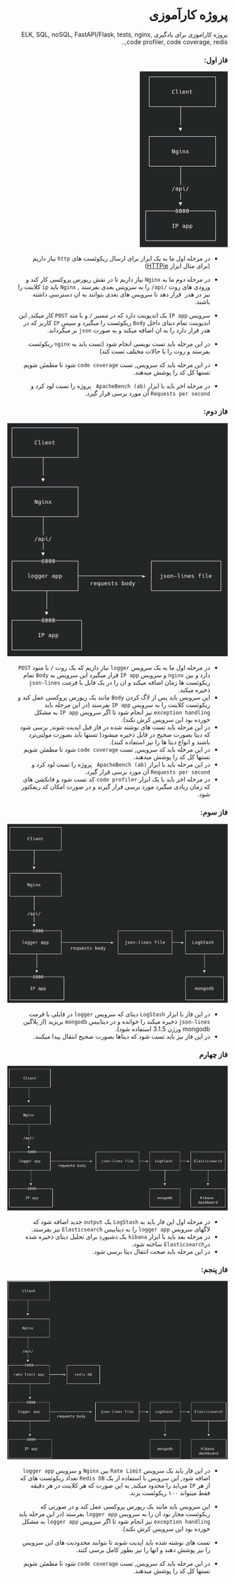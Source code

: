 
<div dir="rtl">

#  پروژه کارآموزی    

پروژه کاراموزی برای یادگیری ELK, SQL, noSQL, FastAPI/Flask, tests, nginx, code profiler, code coverage, redis,..

### فاز اول:

![Faz1](./doc/Faz1.png)

- در مرحله اول ما به یک ابزار برای ارسال ریکوئست های `http` نیاز داریم (برای مثال ابزار [HTTPie](https://httpie.io/))
- در مرحله دوم ما به `Nginx` نیاز داریم تا در نقش ریورس پروکسی کار کند و ورودی های روت `/api/‍‍`  را به سرویس بعدی بفرستد , `Nginx` باید `ip` کلاینت را نیز در هدر ‍ قرار دهد تا سرویس های بعدی بتوانند به ان دسترسی داشته باشند.
- سرویس `IP app‍‍` یک اندپوینت دارد که در مسیر ‍`/` و با متد `POST` کار میکند, این اندپوینت تمام دیتای داخل `Body` ریکوئست را میگیرد و سپس `IP` کاربر که در هدر  قرار دارد را به ان اضافه میکند و به صورت `json`  بر میگرداند.

- در این مرحله باید تست نویسی انجام شود (تست باید به `nginx` ریکوئست بفرستد و روت را با حالات مختلف تست کند)
- در این مرحله باید کد سرویس, تست `code coverage` شود تا مطمئن شویم تستها کل کد را پوشش میدهند.
- در مرحله اخر باید با ابزار `ApacheBench (ab) ` پروژه را تست لود کرد و ‍`Requests per second‍‍` آن مورد برسی قرار گیرد.



### فاز دوم:

![Faz2](./doc/Faz2.png)

- در مرحله اول ما به یک سرویس `logger` نیاز داریم که یک روت `/` با متود `POST` دارد و بین `nginx` و سرویس ‍`IP app‍‍‍` قرار میگیرد این سرویس به `Body` تمام ریکوئست ها زمان اضافه میکند و ان را در یک فایل با فرمت `json-lines` ذخیره میکند.
- این سرویس باید پس از لاگ کردن `Body` مانند یک ریورس پروکسی عمل کند و ریکوئست کلاینت را به سرویس `IP app` بفرستد (در این مرحله باید ‍`exception handling`  نیز انجام شود تا اگر سرویس `IP app` به مشکل خورده بود این سرویس کرش نکند).
- در این مرحله باید تست های نوشته شده در فاز قبل اپدیت شوند, برسی شود که دیتا بصورت صحیح در فایل ذخیره میشود( تستها باید بصورت مولتی‌ترد باشند و انواع دیتا ها را نیز استفاده کنند).
- در این مرحله باید کد سرویس, تست `code coverage` شود تا مطمئن شویم تستها کل کد را پوشش میدهند.
- در این مرحله باید با ابزار `ApacheBench (ab) ` پروژه را تست لود کرد و ‍`Requests per second‍‍` آن مورد برسی قرار گیرد.
- در مرحله اخر باید با یک ابزار ‍`code profiler` کد تست شود و فانکشن های که  زمان زیادی میگیرد مورد برسی قرار گیرند و در صورت امکان کد ریفکتور شود.



### فاز سوم:

![Faz3](./doc/Faz3.png)



- در این فاز با ابزار `LogStash‍` دیتای که سرویس `logger` در فایلی با فرمت `json-lines` ذخیره میکند را خوانده و در دیتابیس `mongodb` بریزید (از پلاگین mongodb ورژن 3.1.5 استفاده شود).
- در این فاز نیز باید تست شود که دیتاها بصورت صحیح انتقال پیدا میکنند.



### فاز چهارم

![Faz4](./doc/Faz4.png)

- در مرحله اول این فاز باید به `LogStash‍`  یک ‍`output` جدید اضافه شود که لاگهای سرویس `logger app`  را به دیتابیس `Elasticsearch` نیز بفرستد.
- در مرحله بعد باید با ابزار `kibana` یک دشبورد برای تحلیل دیتای  ذخیره شده در`Elasticsearch` ساخته شود.
- در این مرحله باید صحت انتقال دیتا برسی شود.




### فاز پنجم:

![Faz5](./doc/Faz5.png)



- در این فاز باید یک سرویس ‍‍‍‍`Rate Limit` بین `Nginx` و  سرویس `logger app` اضافه شود,  این سرویس با استفاده از یک `Redis DB`   تعداد ریکوئست های که از هر `IP` می‌اید را محدود میکند, به این صورت که هر کلاینت در هر دقیقه فقط میتواند ۱۰۰ ریکوئست بزند.

- این سرویس باید مانند یک ریورس پروکسی عمل کند و در صورتی که ریکوئست مجاز بود ان را به سرویس `logger app` بفرستد (در این مرحله باید ‍`exception handling`  نیز انجام شود تا اگر سرویس `logger app` به مشکل خورده بود این سرویس کرش نکند).

- تست های نوشته شده باید اپدیت شوند تا بتوانند محدودیت های این سرویس را نیز پوشش دهند و انها را نیز بطور کامل برسی کنند.

- در این مرحله باید کد سرویس, تست `code coverage` شود تا مطمئن شویم تستها کل کد را پوشش میدهند.



</div>
  

